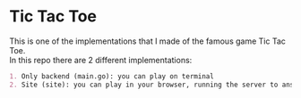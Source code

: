 # Tic Tac Toe

This is one of the implementations that I made of the famous game Tic Tac Toe.
<br>
In this repo there are 2 different implementations:
```markdown
1. Only backend (main.go): you can play on terminal
2. Site (site): you can play in your browser, running the server to answer your moves (frontend and backend)
```